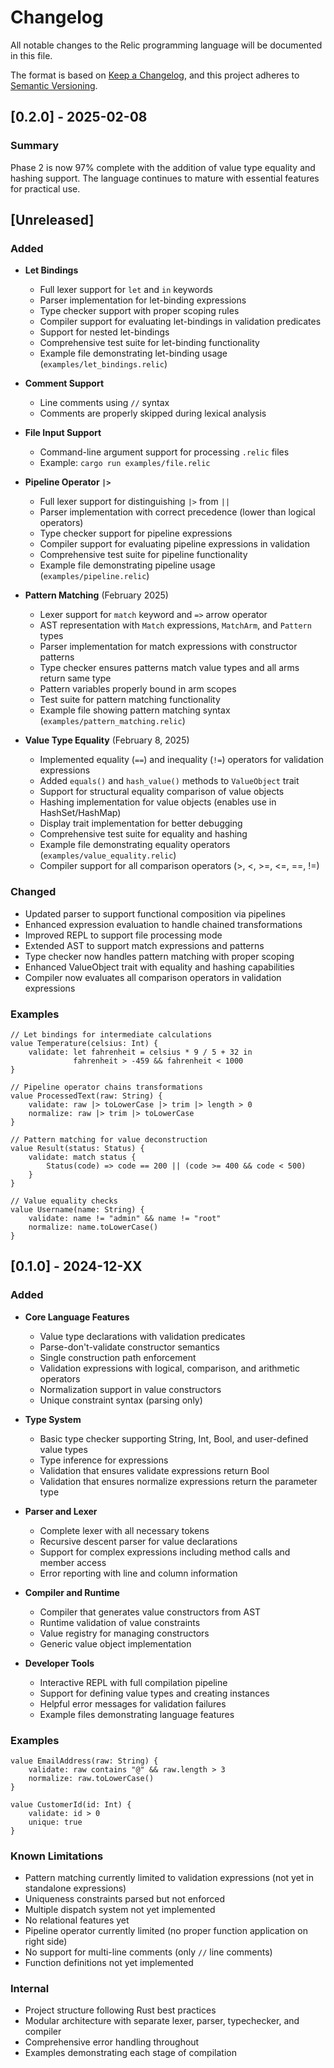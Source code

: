 # Changelog

All notable changes to the Relic programming language will be documented in this file.

The format is based on [Keep a Changelog](https://keepachangelog.com/en/1.0.0/),
and this project adheres to [Semantic Versioning](https://semver.org/spec/v2.0.0.html).

## [0.2.0] - 2025-02-08

### Summary
Phase 2 is now 97% complete with the addition of value type equality and hashing support. The language continues to mature with essential features for practical use.

## [Unreleased]

### Added
- **Let Bindings**
  - Full lexer support for `let` and `in` keywords
  - Parser implementation for let-binding expressions
  - Type checker support with proper scoping rules
  - Compiler support for evaluating let-bindings in validation predicates
  - Support for nested let-bindings
  - Comprehensive test suite for let-binding functionality
  - Example file demonstrating let-binding usage (`examples/let_bindings.relic`)

- **Comment Support**
  - Line comments using `//` syntax
  - Comments are properly skipped during lexical analysis

- **File Input Support**
  - Command-line argument support for processing `.relic` files
  - Example: `cargo run examples/file.relic`

- **Pipeline Operator `|>`**
  - Full lexer support for distinguishing `|>` from `||`
  - Parser implementation with correct precedence (lower than logical operators)
  - Type checker support for pipeline expressions
  - Compiler support for evaluating pipeline expressions in validation
  - Comprehensive test suite for pipeline functionality
  - Example file demonstrating pipeline usage (`examples/pipeline.relic`)

- **Pattern Matching** (February 2025)
  - Lexer support for `match` keyword and `=>` arrow operator
  - AST representation with `Match` expressions, `MatchArm`, and `Pattern` types
  - Parser implementation for match expressions with constructor patterns
  - Type checker ensures patterns match value types and all arms return same type
  - Pattern variables properly bound in arm scopes
  - Test suite for pattern matching functionality
  - Example file showing pattern matching syntax (`examples/pattern_matching.relic`)

- **Value Type Equality** (February 8, 2025)
  - Implemented equality (`==`) and inequality (`!=`) operators for validation expressions
  - Added `equals()` and `hash_value()` methods to `ValueObject` trait
  - Support for structural equality comparison of value objects
  - Hashing implementation for value objects (enables use in HashSet/HashMap)
  - Display trait implementation for better debugging
  - Comprehensive test suite for equality and hashing
  - Example file demonstrating equality operators (`examples/value_equality.relic`)
  - Compiler support for all comparison operators (>, <, >=, <=, ==, !=)

### Changed
- Updated parser to support functional composition via pipelines
- Enhanced expression evaluation to handle chained transformations
- Improved REPL to support file processing mode
- Extended AST to support match expressions and patterns
- Type checker now handles pattern matching with proper scoping
- Enhanced ValueObject trait with equality and hashing capabilities
- Compiler now evaluates all comparison operators in validation expressions

### Examples
```relic
// Let bindings for intermediate calculations
value Temperature(celsius: Int) {
    validate: let fahrenheit = celsius * 9 / 5 + 32 in 
              fahrenheit > -459 && fahrenheit < 1000
}

// Pipeline operator chains transformations
value ProcessedText(raw: String) {
    validate: raw |> toLowerCase |> trim |> length > 0
    normalize: raw |> trim |> toLowerCase
}

// Pattern matching for value deconstruction
value Result(status: Status) {
    validate: match status {
        Status(code) => code == 200 || (code >= 400 && code < 500)
    }
}

// Value equality checks
value Username(name: String) {
    validate: name != "admin" && name != "root"
    normalize: name.toLowerCase()
}
```

## [0.1.0] - 2024-12-XX

### Added
- **Core Language Features**
  - Value type declarations with validation predicates
  - Parse-don't-validate constructor semantics
  - Single construction path enforcement
  - Validation expressions with logical, comparison, and arithmetic operators
  - Normalization support in value constructors
  - Unique constraint syntax (parsing only)

- **Type System**
  - Basic type checker supporting String, Int, Bool, and user-defined value types
  - Type inference for expressions
  - Validation that ensures validate expressions return Bool
  - Validation that ensures normalize expressions return the parameter type

- **Parser and Lexer**
  - Complete lexer with all necessary tokens
  - Recursive descent parser for value declarations
  - Support for complex expressions including method calls and member access
  - Error reporting with line and column information

- **Compiler and Runtime**
  - Compiler that generates value constructors from AST
  - Runtime validation of value constraints
  - Value registry for managing constructors
  - Generic value object implementation

- **Developer Tools**
  - Interactive REPL with full compilation pipeline
  - Support for defining value types and creating instances
  - Helpful error messages for validation failures
  - Example files demonstrating language features

### Examples
```relic
value EmailAddress(raw: String) {
    validate: raw contains "@" && raw.length > 3
    normalize: raw.toLowerCase()
}

value CustomerId(id: Int) {
    validate: id > 0
    unique: true
}
```

### Known Limitations
- Pattern matching currently limited to validation expressions (not yet in standalone expressions)
- Uniqueness constraints parsed but not enforced
- Multiple dispatch system not yet implemented
- No relational features yet
- Pipeline operator currently limited (no proper function application on right side)
- No support for multi-line comments (only `//` line comments)
- Function definitions not yet implemented

### Internal
- Project structure following Rust best practices
- Modular architecture with separate lexer, parser, typechecker, and compiler
- Comprehensive error handling throughout
- Examples demonstrating each stage of compilation